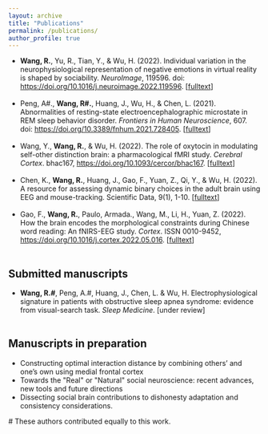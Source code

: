 ```yaml
---
layout: archive
title: "Publications"
permalink: /publications/
author_profile: true
---
```


- **Wang, R.**, Yu, R., Tian, Y., & Wu, H. (2022). Individual variation in the neurophysiological representation of negative emotions in virtual reality is shaped by sociability. *NeuroImage*, 119596. doi: https://doi.org/10.1016/j.neuroimage.2022.119596. [[fulltext](/files/vr_emotion_eeg.pdf)]<br><br>
- Peng, A#., **Wang, R#.**, Huang, J., Wu, H., & Chen, L. (2021). Abnormalities of resting-state electroencephalographic microstate in REM sleep behavior disorder. *Frontiers in Human Neuroscience*, 607. doi: https://doi.org/10.3389/fnhum.2021.728405. [[fulltext](/files/MS_rsEEG_REM.pdf)]<br><br>
- Wang, Y., **Wang, R.**, & Wu, H. (2022). The role of oxytocin in modulating self-other distinction brain: a pharmacological fMRI study. *Cerebral Cortex*. bhac167, https://doi.org/10.1093/cercor/bhac167. [[fulltext](/files/CC_OT_face.pdf)]<br><br>
- Chen, K., **Wang, R.**, Huang, J., Gao, F., Yuan, Z., Qi, Y., & Wu, H. (2022). A resource for assessing dynamic binary choices in the adult brain using EEG and mouse-tracking. Scientific Data, 9(1), 1-10. [[fulltext](/files/eeg_dataset.pdf)]<br><br>
- Gao, F., **Wang, R.**, Paulo, Armada., Wang, M., Li, H., Yuan, Z. (2022). How the brain encodes the morphological constraints during Chinese word reading: An fNIRS-EEG study. *Cortex*. ISSN 0010-9452, https://doi.org/10.1016/j.cortex.2022.05.016. [[fulltext](/files/morpho_cortex.pdf)]<br><br>


## Submitted manuscripts

- **Wang, R.#**, Peng, A.#, Huang, J., Chen, L. & Wu, H. Electrophysiological signature in patients with obstructive sleep apnea syndrome: evidence from visual-search task. *Sleep Medicine*. [under review]<br><br>



## Manuscripts in preparation
 
- Constructing optimal interaction distance by combining others’ and one’s own using medial frontal cortex
- Towards the "Real" or "Natural" social neuroscience: recent advances, new tools and future directions
- Dissecting social brain contributions to dishonesty adaptation and consistency considerations.

\# These authors contributed equally to this work.<br>

